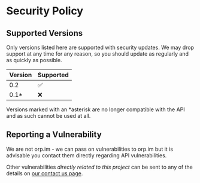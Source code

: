 # Security Policy

## Supported Versions

Only versions listed here are supported with security updates. We may drop support at any time
for any reason, so you should update as regularly and as quickly as possible.

| Version | Supported          |
| ------- | ------------------ |
| 0.2     | :white_check_mark: |
| 0.1*    | :x:                |

Versions marked with an *asterisk are no longer compatible with the API and as such cannot be used at all.

## Reporting a Vulnerability

We are not orp.im - we can pass on vulnerabilities to orp.im but it is advisable you contact them
directly regarding API vulnerabilities.

Other vulnerabilities *directly related to this project* can be sent to any of the details on
[our contact us page](https://sorcerertech.co.uk/contact).
